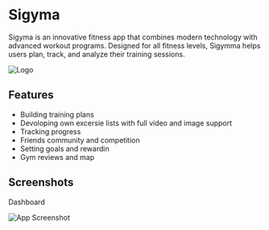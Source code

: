 
# Sigyma

Sigyma is an innovative fitness app that combines modern technology with advanced workout programs. Designed for all fitness levels, Sigymma helps users plan, track, and analyze their training sessions.




![Logo](https://i.ibb.co/56NQXkG/logo-04.jpg)


## Features

- Building training plans
- Devoloping own excersie lists with full video and image support
- Tracking progress
- Friends community and competition
- Setting goals and rewardin
- Gym reviews and map


## Screenshots

Dashboard

![App Screenshot](https://i.ibb.co/5KjDtHt/Dashboard.png)

